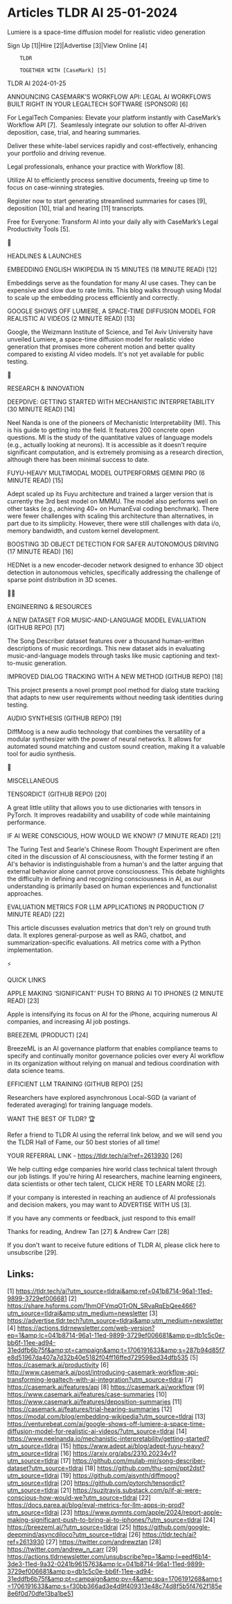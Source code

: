 # Articles TLDR AI 25-01-2024

Lumiere is a space-time diffusion model for realistic video
generation  

Sign Up [1]|Hire [2]|Advertise [3]|View Online [4] 

		TLDR 

		TOGETHER WITH [CaseMark] [5]

TLDR AI 2024-01-25

 ANNOUNCING CASEMARK’S WORKFLOW API: LEGAL AI WORKFLOWS BUILT RIGHT
IN YOUR LEGALTECH SOFTWARE (SPONSOR) [6] 

 For LegalTech Companies: Elevate your platform instantly with
CaseMark’s Workflow API [7]. 
Seamlessly integrate our solution to offer AI-driven deposition, case,
trial, and hearing summaries. 

Deliver these white-label services rapidly and cost-effectively,
enhancing your portfolio and driving revenue.

Legal professionals, enhance your practice with Workflow [8].

Utilize AI to efficiently process sensitive documents, freeing up time
to focus on case-winning strategies.

Register now to start generating streamlined summaries for cases [9],
deposition [10], trial and hearing [11] transcripts.

Free for Everyone: Transform AI into your daily ally with CaseMark’s
Legal Productivity Tools [5].

🚀 

HEADLINES & LAUNCHES

 EMBEDDING ENGLISH WIKIPEDIA IN 15 MINUTES (18 MINUTE READ) [12] 

 Embeddings serve as the foundation for many AI use cases. They can be
expensive and slow due to rate limits. This blog walks through using
Modal to scale up the embedding process efficiently and correctly. 

 GOOGLE SHOWS OFF LUMIERE, A SPACE-TIME DIFFUSION MODEL FOR REALISTIC
AI VIDEOS (2 MINUTE READ) [13] 

 Google, the Weizmann Institute of Science, and Tel Aviv University
have unveiled Lumiere, a space-time diffusion model for realistic
video generation that promises more coherent motion and better quality
compared to existing AI video models. It's not yet available for
public testing. 

🧠 

RESEARCH & INNOVATION

 DEEPDIVE: GETTING STARTED WITH MECHANISTIC INTERPRETABILITY (30
MINUTE READ) [14] 

 Neel Nanda is one of the pioneers of Mechanistic Interpretability
(MI). This is his guide to getting into the field. It features 200
concrete open questions. MI is the study of the quantitative values of
language models (e.g., actually looking at neurons). It is accessible
as it doesn’t require significant computation, and is extremely
promising as a research direction, although there has been minimal
success to date. 

 FUYU-HEAVY MULTIMODAL MODEL OUTPERFORMS GEMINI PRO (6 MINUTE READ)
[15] 

 Adept scaled up its Fuyu architecture and trained a larger version
that is currently the 3rd best model on MMMU. The model also performs
well on other tasks (e.g., achieving 40+ on HumanEval coding
benchmark). There were fewer challenges with scaling this architecture
than alternatives, in part due to its simplicity. However, there were
still challenges with data i/o, memory bandwidth, and custom kernel
development. 

 BOOSTING 3D OBJECT DETECTION FOR SAFER AUTONOMOUS DRIVING (17 MINUTE
READ) [16] 

 HEDNet is a new encoder-decoder network designed to enhance 3D object
detection in autonomous vehicles, specifically addressing the
challenge of sparse point distribution in 3D scenes. 

🧑‍💻 

ENGINEERING & RESOURCES

 A NEW DATASET FOR MUSIC-AND-LANGUAGE MODEL EVALUATION (GITHUB REPO)
[17] 

 The Song Describer dataset features over a thousand human-written
descriptions of music recordings. This new dataset aids in evaluating
music-and-language models through tasks like music captioning and
text-to-music generation. 

 IMPROVED DIALOG TRACKING WITH A NEW METHOD (GITHUB REPO) [18] 

 This project presents a novel prompt pool method for dialog state
tracking that adapts to new user requirements without needing task
identities during testing. 

 AUDIO SYNTHESIS (GITHUB REPO) [19] 

 DiffMoog is a new audio technology that combines the versatility of a
modular synthesizer with the power of neural networks. It allows for
automated sound matching and custom sound creation, making it a
valuable tool for audio synthesis. 

🎁 

MISCELLANEOUS

 TENSORDICT (GITHUB REPO) [20] 

 A great little utility that allows you to use dictionaries with
tensors in PyTorch. It improves readability and usability of code
while maintaining performance. 

 IF AI WERE CONSCIOUS, HOW WOULD WE KNOW? (7 MINUTE READ) [21] 

 The Turing Test and Searle's Chinese Room Thought Experiment are
often cited in the discussion of AI consciousness, with the former
testing if an AI's behavior is indistinguishable from a human's and
the latter arguing that external behavior alone cannot prove
consciousness. This debate highlights the difficulty in defining and
recognizing consciousness in AI, as our understanding is primarily
based on human experiences and functionalist approaches. 

 EVALUATION METRICS FOR LLM APPLICATIONS IN PRODUCTION (7 MINUTE READ)
[22] 

 This article discusses evaluation metrics that don't rely on ground
truth data. It explores general-purpose as well as RAG, chatbot, and
summarization-specific evaluations. All metrics come with a Python
implementation. 

⚡ 

QUICK LINKS

 APPLE MAKING ‘SIGNIFICANT’ PUSH TO BRING AI TO IPHONES (2 MINUTE
READ) [23] 

 Apple is intensifying its focus on AI for the iPhone, acquiring
numerous AI companies, and increasing AI job postings. 

 BREEZEML (PRODUCT) [24] 

 BreezeML is an AI governance platform that enables compliance teams
to specify and continually monitor governance policies over every AI
workflow in its organization without relying on manual and tedious
coordination with data science teams. 

 EFFICIENT LLM TRAINING (GITHUB REPO) [25] 

 Researchers have explored asynchronous Local-SGD (a variant of
federated averaging) for training language models. 

WANT THE BEST OF TLDR? 🏆

Refer a friend to TLDR AI using the referral link below, and we will
send you the TLDR Hall of Fame, our 50 best stories of all time!

YOUR REFERRAL LINK - https://tldr.tech/ai?ref=2613930 [26]

 We help cutting edge companies hire world class technical talent
through our job listings. If you're hiring AI researchers, machine
learning engineers, data scientists or other tech talent, CLICK HERE
TO LEARN MORE [2]. 

If your company is interested in reaching an audience of AI
professionals and decision makers, you may want to ADVERTISE WITH US
[3]. 

If you have any comments or feedback, just respond to this email! 

Thanks for reading, 
Andrew Tan [27] & Andrew Carr [28] 

If you don't want to receive future editions of TLDR AI, please click
here to unsubscribe [29]. 

 

Links:
------
[1] https://tldr.tech/ai?utm_source=tldrai&amp;ref=041b8714-96a1-11ed-9899-3729ef006681
[2] https://share.hsforms.com/1hmOFVmqOTrON_SRvaRqEbQee466?utm_source=tldrai&amp;utm_medium=newsletter
[3] https://advertise.tldr.tech?utm_source=tldrai&amp;utm_medium=newsletter
[4] https://actions.tldrnewsletter.com/web-version?ep=1&amp;lc=041b8714-96a1-11ed-9899-3729ef006681&amp;p=db1c5c0e-bb6f-11ee-ad94-31eddfb6b75f&amp;pt=campaign&amp;t=1706191633&amp;s=287b94d85f7e8d51967da407a7d32b40e5182f04ff16ffed729598ed34dfb535
[5] https://casemark.ai/productivity
[6] http://www.casemark.ai/post/introducing-casemark-workflow-api-transforming-legaltech-with-ai-integration?utm_source=tldrai
[7] https://casemark.ai/features/api
[8] https://casemark.ai/workflow
[9] https://www.casemark.ai/features/case-summaries
[10] https://www.casemark.ai/features/deposition-summaries
[11] https://casemark.ai/features/trial-hearing-summaries
[12] https://modal.com/blog/embedding-wikipedia?utm_source=tldrai
[13] https://venturebeat.com/ai/google-shows-off-lumiere-a-space-time-diffusion-model-for-realistic-ai-videos/?utm_source=tldrai
[14] https://www.neelnanda.io/mechanistic-interpretability/getting-started?utm_source=tldrai
[15] https://www.adept.ai/blog/adept-fuyu-heavy?utm_source=tldrai
[16] https://arxiv.org/abs/2310.20234v1?utm_source=tldrai
[17] https://github.com/mulab-mir/song-describer-dataset?utm_source=tldrai
[18] https://github.com/thu-spmi/ppt2dst?utm_source=tldrai
[19] https://github.com/aisynth/diffmoog?utm_source=tldrai
[20] https://github.com/pytorch/tensordict?utm_source=tldrai
[21] https://suzitravis.substack.com/p/if-ai-were-conscious-how-would-we?utm_source=tldrai
[22] https://docs.parea.ai/blog/eval-metrics-for-llm-apps-in-prod?utm_source=tldrai
[23] https://www.pymnts.com/apple/2024/report-apple-making-significant-push-to-bring-ai-to-iphones/?utm_source=tldrai
[24] https://breezeml.ai/?utm_source=tldrai
[25] https://github.com/google-deepmind/asyncdiloco?utm_source=tldrai
[26] https://tldr.tech/ai?ref=2613930
[27] https://twitter.com/andrewztan
[28] https://twitter.com/andrew_n_carr
[29] https://actions.tldrnewsletter.com/unsubscribe?ep=1&amp;l=eedf6b14-3de3-11ed-9a32-0241b9615763&amp;lc=041b8714-96a1-11ed-9899-3729ef006681&amp;p=db1c5c0e-bb6f-11ee-ad94-31eddfb6b75f&amp;pt=campaign&amp;pv=4&amp;spa=1706191268&amp;t=1706191633&amp;s=f30bb366ad3e4d9f409313e48c74d8f5b5f4762f185e8e6f0d70dfe13ba1be51